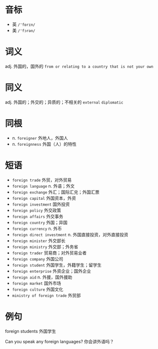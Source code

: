 # 音标

- 英 `/'fɒrɪn/`
- 美 `/'fɔrən/`

# 词义

adj. 外国的，国外的
`from or relating to a country that is not your own`

# 同义

adj. 外国的；外交的；异质的；不相关的
`external` `diplomatic`

# 同根

- n. `foreigner` 外地人，外国人
- n. `foreignness` 外国（人）的特性

# 短语

- `foreign trade` 外贸，对外贸易
- `foreign language` n. 外语；外文
- `foreign exchange` 外汇；国际汇兑；外国汇票
- `foreign capital` 外国资本，外资
- `foreign investment` 国外投资
- `foreign policy` 外交政策
- `foreign affairs` 外交事务
- `foreign country` 外国；异国
- `foreign currency` n. 外币
- `foreign direct investment` n. 外国直接投资，对外直接投资
- `foreign minister` 外交部长
- `foreign ministry` 外交部；外务省
- `foreign trader` 贸易商；对外贸易业者
- `foreign company` 外国公司
- `foreign student` 外国学生，外籍学生；留学生
- `foreign enterprise` 外资企业；国外企业
- `foreign aid` n. 外援，国外援助
- `foreign market` 国外市场
- `foreign culture` 外国文化
- `ministry of foreign trade` 外贸部

# 例句

foreign students
外国学生

Can you speak any foreign languages?
你会讲外语吗？


